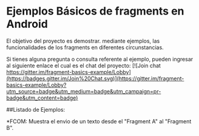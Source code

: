 # Ejemplos Básicos de fragments en Android
El objetivo del proyecto es demostrar. mediante ejemplos, las funcionalidades de los fragments en diferentes circunstancias.

Si tienes alguna pregunta o consulta referente al ejemplo,
pueden ingresar al siguiente enlace el cual es el chat del proyecto:
[![Join chat https://gitter.im/fragment-basics-example/Lobby](https://badges.gitter.im/Join%20Chat.svg)](https://gitter.im/fragment-basics-example/Lobby?utm_source=badge&utm_medium=badge&utm_campaign=pr-badge&utm_content=badge)

##Listado de Ejemplos:

*FCOM: Muestra el envio de un texto desde el "Fragment A" al "Fragment B".
